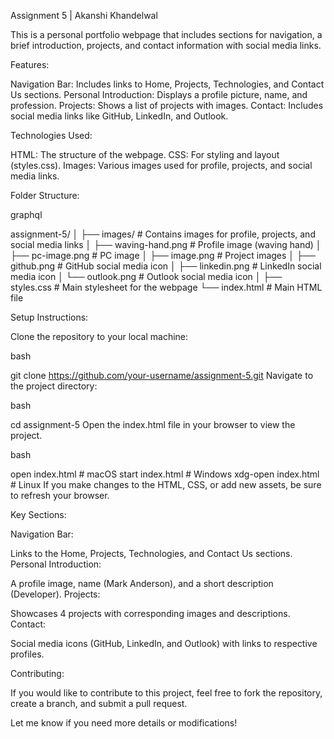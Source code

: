 Assignment 5 | Akanshi Khandelwal

This is a personal portfolio webpage that includes sections for navigation, a brief introduction, projects, and contact information with social media links.

Features:

Navigation Bar: Includes links to Home, Projects, Technologies, and Contact Us sections.
Personal Introduction: Displays a profile picture, name, and profession.
Projects: Shows a list of projects with images.
Contact: Includes social media links like GitHub, LinkedIn, and Outlook.

Technologies Used:

HTML: The structure of the webpage.
CSS: For styling and layout (styles.css).
Images: Various images used for profile, projects, and social media links.

Folder Structure:

graphql

assignment-5/
│
├── images/              # Contains images for profile, projects, and social media links
│   ├── waving-hand.png  # Profile image (waving hand)
│   ├── pc-image.png     # PC image
│   ├── image.png        # Project images
│   ├── github.png       # GitHub social media icon
│   ├── linkedin.png     # LinkedIn social media icon
│   └── outlook.png      # Outlook social media icon
│
├── styles.css           # Main stylesheet for the webpage
└── index.html           # Main HTML file

Setup Instructions:

Clone the repository to your local machine:

bash

git clone https://github.com/your-username/assignment-5.git
Navigate to the project directory:

bash

cd assignment-5
Open the index.html file in your browser to view the project.

bash

open index.html  # macOS
start index.html  # Windows
xdg-open index.html  # Linux
If you make changes to the HTML, CSS, or add new assets, be sure to refresh your browser.

Key Sections:

Navigation Bar:

Links to the Home, Projects, Technologies, and Contact Us sections.
Personal Introduction:

A profile image, name (Mark Anderson), and a short description (Developer).
Projects:

Showcases 4 projects with corresponding images and descriptions.
Contact:

Social media icons (GitHub, LinkedIn, and Outlook) with links to respective profiles.


Contributing:

If you would like to contribute to this project, feel free to fork the repository, create a branch, and submit a pull request.




Let me know if you need more details or modifications!



